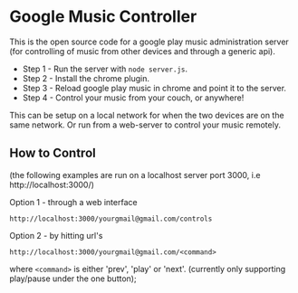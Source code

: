 Google Music Controller
=======================

This is the open source code for a google play music administration server (for controlling of music from other devices and through a generic api).

* Step 1 - Run the server with `node server.js`.
* Step 2 - Install the chrome plugin.
* Step 3 - Reload google play music in chrome and point it to the server.
* Step 4 - Control your music from your couch, or anywhere!

This can be setup on a local network for when the two devices are on the same network. Or run from a web-server to control your music remotely.

How to Control
--------------

(the following examples are run on a localhost server port 3000, i.e http://localhost:3000/)

Option 1 - through a web interface

```
http://localhost:3000/yourgmail@gmail.com/controls
```

Option 2 - by hitting url's

```
http://localhost:3000/yourgmail@gmail.com/<command>
```
where `<command>` is either 'prev', 'play' or 'next'. (currently only supporting play/pause under the one button);